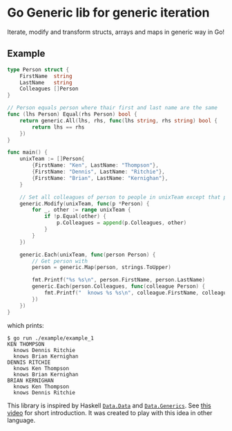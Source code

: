 # Go Generic lib for generic iteration

Iterate, modify and transform structs, arrays and maps in generic way in Go!

## Example

```go
type Person struct {
	FirstName  string
	LastName   string
	Colleagues []Person
}

// Person equals person where thair first and last name are the same
func (lhs Person) Equal(rhs Person) bool {
	return generic.All(lhs, rhs, func(lhs string, rhs string) bool {
		return lhs == rhs
	})
}

func main() {
	unixTeam := []Person{
		{FirstName: "Ken", LastName: "Thompson"},
		{FirstName: "Dennis", LastName: "Ritchie"},
		{FirstName: "Brian", LastName: "Kernighan"},
	}

	// Set all colleagues of person to people in unixTeam except that person
	generic.Modify(unixTeam, func(p *Person) {
		for _, other := range unixTeam {
			if !p.Equal(other) {
				p.Colleagues = append(p.Colleagues, other)
			}
		}
	})

	generic.Each(unixTeam, func(person Person) {
		// Get person with
		person = generic.Map(person, strings.ToUpper)

		fmt.Printf("%s %s\n", person.FirstName, person.LastName)
		generic.Each(person.Colleagues, func(colleague Person) {
			fmt.Printf("  knows %s %s\n", colleague.FirstName, colleague.LastName)
		})
	})
}
```

which prints:

```console
$ go run ./example/example_1
KEN THOMPSON
  knows Dennis Ritchie
  knows Brian Kernighan
DENNIS RITCHIE
  knows Ken Thompson
  knows Brian Kernighan
BRIAN KERNIGHAN
  knows Ken Thompson
  knows Dennis Ritchie
```

This library is inspired by Haskell [`Data.Data`](https://hackage.haskell.org/package/base-4.16.2.0/docs/Data-Data.html) and [`Data.Generics`](https://hackage.haskell.org/package/syb-0.7.2.1/docs/Data-Generics.html). See [this video](https://www.youtube.com/watch?v=Zj8KXD9MRA0) for short introduction. It was created to play with this idea in other language.
